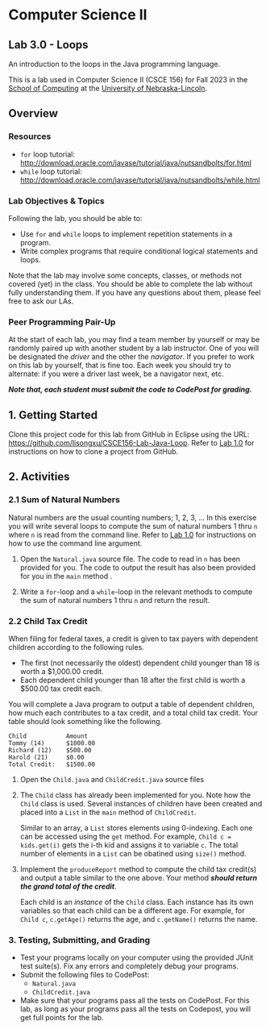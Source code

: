 # Computer Science II
## Lab 3.0 - Loops

An introduction to the loops in the Java programming language.

This is a lab used in Computer Science II (CSCE 156) for Fall 2023 
in the [School of Computing](https://computing.unl.edu) 
at the [University of Nebraska-Lincoln](https://unl.edu).

## Overview

### Resources

* `for` loop tutorial:
http://download.oracle.com/javase/tutorial/java/nutsandbolts/for.html
* `while` loop tutorial:
http://download.oracle.com/javase/tutorial/java/nutsandbolts/while.html


### Lab Objectives & Topics

Following the lab, you should be able to:
* Use `for` and `while` loops to implement repetition statements in a
  program.
* Write complex programs that require conditional logical statements
  and loops.

Note that the lab may involve some concepts, classes, or methods not covered (yet) in the class. You should be able to complete the lab without fully understanding them. If you have any questions about them, please feel free to ask our LAs. 

### Peer Programming Pair-Up

At the start of
each lab, you may find a team member by yourself or may be randomly paired up with another student by
a lab instructor.  One of you will be designated the *driver* 
and the other the *navigator*. If you prefer to work on this lab by yourself, that is fine too.  Each week you should try to alternate: if you were a driver 
last week, be a navigator next, etc. 

***Note that, each student must submit the code to CodePost for grading.***


## 1. Getting Started

Clone this project code for this lab from GitHub in Eclipse using the
URL: https://github.com/lisongxu/CSCE156-Lab-Java-Loop. Refer to [Lab 1.0](https://github.com/lisongxu/CSCE156-Lab-Java-Intro) for
instructions on how to clone a project from GitHub.

## 2. Activities 

### 2.1 Sum of Natural Numbers

Natural numbers are the usual counting numbers; 1, 2, 3, ... In this
exercise you will write several loops to compute the sum of natural
numbers 1 thru `n` where `n` is read from the command line. Refer to [Lab 1.0](https://github.com/lisongxu/CSCE156-Lab-Java-Intro) for
instructions on how to use the command line argument. 

1.  Open the `Natural.java` source file. The code to read in `n` has been
    provided for you. The code to output 
    the result has also been provided for you in the `main` method .  
   
    
2.  Write a `for`-loop and a `while`-loop in the relevant methods to
    compute the sum of natural numbers 1 thru `n` and return the 
    result.
     
### 2.2 Child Tax Credit

When filing for federal taxes, a credit is given to tax payers with
dependent children according to the following rules. 

* The first (not necessarily
the oldest) dependent
child younger than 18 is worth a $1,000.00 credit.
* Each dependent child
younger than 18 after the first child is worth a $500.00 tax credit each.

You will complete a Java program to output a table of dependent
children, how much each contributes to a tax credit, and a total child
tax credit. Your table should look something like the following.

```text
Child           Amount
Tommy (14)      $1000.00
Richard (12)    $500.00
Harold (21)     $0.00
Total Credit:   $1500.00
```

1.  Open the `Child.java` and `ChildCredit.java` source files

2.  The `Child` class has already been implemented for you. Note how the 
    `Child` class is used.  Several instances of children have been created 
    and placed into a `List` in the `main` method of `ChildCredit`.

    Similar to an array, a `List` stores elements using 0-indexing. Each one
    can be accessed using the `get` method. For example, `Child c = kids.get(i)` gets 
    the i-th kid and assigns it to variable `c`.  The total number of elements in a `List` can be obatined using `size()` method. 

3.  Implement the `produceReport` method to compute the child tax credit(s)
    and output a table similar to the one above.  Your method ***should return
    the grand total of the credit***.  
    
    Each child is an *instance* of the `Child` class. Each instance has its own
    variables so that each child can be a different age. For example, for `Child c`, `c.getAge()` returns the age, and `c.getName()` returns the name. 

### 3. Testing, Submitting, and Grading

* Test your programs locally on your computer using the provided JUnit test suite(s).  Fix any
errors and completely debug your programs.
* Submit the following files to CodePost:
  * `Natural.java`
  * `ChildCredit.java`
* Make sure that your pograms pass all the tests on CodePost. For this lab, as long as your programs pass all the tests on Codepost, you will get full points for the lab.
